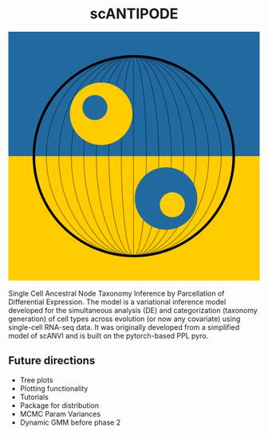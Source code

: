 <h1 style="text-align: center;"> scANTIPODE</h1>

![antipode logo!](assets/antipode_logo.png)


Single Cell Ancestral Node Taxonomy Inference by Parcellation of Differential Expression. The model is a variational inference model developed for the simultaneous analysis (DE) and categorization (taxonomy generation) of cell types across evolution (or now any covariate) using single-cell RNA-seq data. It was originally developed from a simplified model of scANVI and is built on the pytorch-based PPL pyro.


## Future directions
- Tree plots
- Plotting functionality
- Tutorials
- Package for distribution
- MCMC Param Variances
- Dynamic GMM before phase 2
